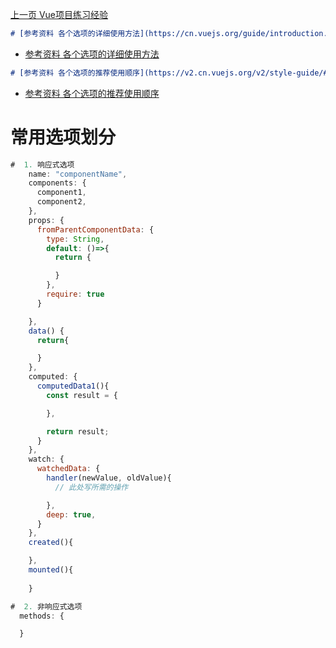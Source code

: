 [上一页 Vue项目练习经验](Vue项目练习经验.md)

``` md
# [参考资料 各个选项的详细使用方法](https://cn.vuejs.org/guide/introduction.html)
```
-  [参考资料 各个选项的详细使用方法](https://cn.vuejs.org/guide/introduction.html)

``` md
# [参考资料 各个选项的推荐使用顺序](https://v2.cn.vuejs.org/v2/style-guide/#%E7%BB%84%E4%BB%B6-%E5%AE%9E%E4%BE%8B%E7%9A%84%E9%80%89%E9%A1%B9%E7%9A%84%E9%A1%BA%E5%BA%8F%E6%8E%A8%E8%8D%90)
```
-  [参考资料 各个选项的推荐使用顺序](https://v2.cn.vuejs.org/v2/style-guide/#%E7%BB%84%E4%BB%B6-%E5%AE%9E%E4%BE%8B%E7%9A%84%E9%80%89%E9%A1%B9%E7%9A%84%E9%A1%BA%E5%BA%8F%E6%8E%A8%E8%8D%90)

# 常用选项划分
``` js
#  1. 响应式选项
    name: "componentName",
    components: {
      component1,
      component2,
    },
    props: {
      fromParentComponentData: {
        type: String,
        default: ()=>{
          return {

          }
        },
        require: true
      }

    },
    data() {
      return{

      }
    },
    computed: {
      computedData1(){
        const result = {

        },

        return result;
      }
    },
    watch: {
      watchedData: {
        handler(newValue, oldValue){
          // 此处写所需的操作

        },
        deep: true,
      }
    },
    created(){

    },
    mounted(){
      
    }
```

``` js
#  2. 非响应式选项
  methods: {

  }
```